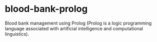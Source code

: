 # blood-bank-prolog
Blood bank management using Prolog (Prolog is a logic programming language associated with artificial intelligence and computational linguistics).
